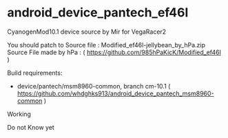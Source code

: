 android_device_pantech_ef46l
============================

CyanogenMod10.1 device source by Mir for VegaRacer2

You should patch to Source file : Modified_ef46l-jellybean_by_hPa.zip
Source File made by hPa : ( https://github.com/985hPaKicK/Modified_ef46l )

Build requirements:
* device/pantech/msm8960-common, branch cm-10.1
( https://github.com/whdghks913/android_device_pantech_msm8960-common )

Working

Do not Know yet
